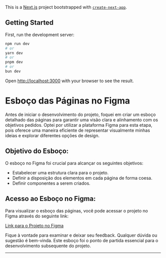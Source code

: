 This is a [Next.js](https://nextjs.org/) project bootstrapped with [`create-next-app`](https://github.com/vercel/next.js/tree/canary/packages/create-next-app).

## Getting Started

First, run the development server:

```bash
npm run dev
# or
yarn dev
# or
pnpm dev
# or
bun dev
```

Open [http://localhost:3000](http://localhost:3000) with your browser to see the result.

# Esboço das Páginas no Figma

Antes de iniciar o desenvolvimento do projeto, foquei em criar um esboço detalhado das páginas para garantir uma visão clara e alinhamento com os objetivos pedidos. Optei por utilizar a plataforma Figma para esta etapa, pois oferece uma maneira eficiente de representar visualmente minhas ideias e explorar diferentes opções de design.

## **Objetivo do Esboço:**

O esboço no Figma foi crucial para alcançar os seguintes objetivos:

- Estabelecer uma estrutura clara para o projeto.
- Definir a disposição dos elementos em cada página de forma coesa.
- Definir componentes a serem criados.

## **Acesso ao Esboço no Figma:**

Para visualizar o esboço das páginas, você pode acessar o projeto no Figma através do seguinte link:

[Link para o Projeto no Figma](https://www.figma.com/file/8Z16RMosapxWgNcuaACGuX/AZCapita?type=design&node-id=12%3A6414&mode=design&t=au3uCiTHwcj0inwR-1)

Fique à vontade para examinar e deixar seu feedback. Qualquer dúvida ou sugestão é bem-vinda. Este esboço foi o ponto de partida essencial para o desenvolvimento subsequente do projeto.

--- 
